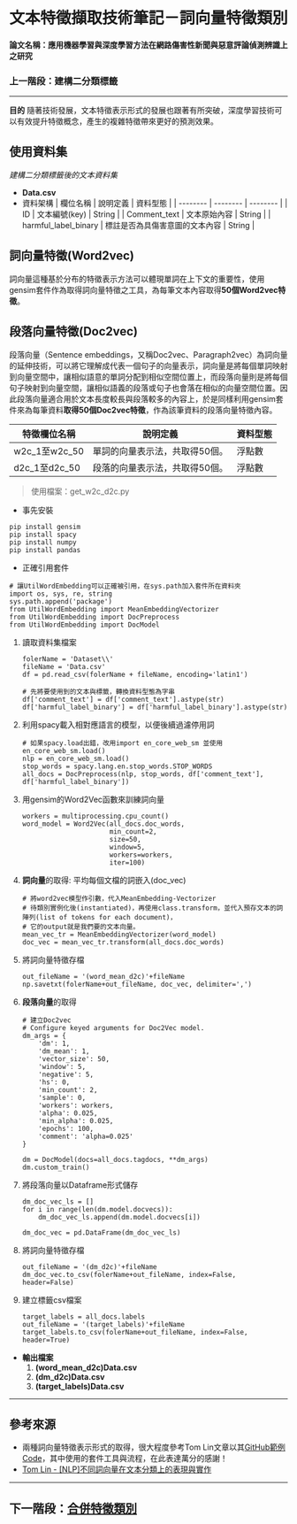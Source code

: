 # 文本特徵擷取技術筆記－詞向量特徵類別
#### 論文名稱：應用機器學習與深度學習方法在網路傷害性新聞與惡意評論偵測辨識上之研究
### 上一階段：建構二分類標籤

---
**目的**
隨著技術發展，文本特徵表示形式的發展也跟著有所突破，深度學習技術可以有效提升特徵概念，產生的複雜特徵帶來更好的預測效果。


## 使用資料集
*建構二分類標籤後的文本資料集*
* **Data.csv**
* 資料架構
    | 欄位名稱 | 說明定義 | 資料型態 |
    | -------- | -------- | -------- |
    | ID               | 文本編號(key)         | String |
    | Comment_text     | 文本原始內容           | String |
    | harmful_label_binary | 標註是否為具傷害意圖的文本內容 | String |

## 詞向量特徵(Word2vec)
詞向量這種基於分布的特徵表示方法可以體現單詞在上下文的重要性，使用gensim套件作為取得詞向量特徵之工具，為每筆文本內容取得**50個Word2vec特徵**。

## 段落向量特徵(Doc2vec)
段落向量（Sentence embeddings，又稱Doc2vec、Paragraph2vec）為詞向量的延伸技術，可以將它理解成代表一個句子的向量表示，詞向量是將每個單詞映射到向量空間中，讓相似語意的單詞分配到相似空間位置上，而段落向量則是將每個句子映射到向量空間，讓相似語義的段落或句子也會落在相似的向量空間位置。因此段落向量適合用於文本長度較長與段落較多的內容上，於是同樣利用gensim套件來為每筆資料**取得50個Doc2vec特徵**，作為該筆資料的段落向量特徵內容。

| 特徵欄位名稱 | 說明定義 | 資料型態 |
| -------- | -------- | -------- |
| w2c_1至w2c_50| 單詞的向量表示法，共取得50個。| 浮點數 | 
| d2c_1至d2c_50| 段落的向量表示法，共取得50個。| 浮點數 | 


> 使用檔案：get_w2c_d2c.py
* 事先安裝
```
pip install gensim
pip install spacy
pip install numpy
pip install pandas
```
* 正確引用套件
```python=
# 讓UtilWordEmbedding可以正確被引用，在sys.path加入套件所在資料夾
import os, sys, re, string
sys.path.append('package')
from UtilWordEmbedding import MeanEmbeddingVectorizer
from UtilWordEmbedding import DocPreprocess
from UtilWordEmbedding import DocModel
```
1. 讀取資料集檔案
    ```python=
    folerName = 'Dataset\\'
    fileName = 'Data.csv'
    df = pd.read_csv(folerName + fileName, encoding='latin1')

    # 先將要使用到的文本與標籤，轉換資料型態為字串
    df['comment_text'] = df['comment_text'].astype(str)
    df['harmful_label_binary'] = df['harmful_label_binary'].astype(str)
    ```
    
3. 利用spacy載入相對應語言的模型，以便後續過濾停用詞
    ```python=
    # 如果spacy.load出錯，改用import en_core_web_sm 並使用en_core_web_sm.load()
    nlp = en_core_web_sm.load()
    stop_words = spacy.lang.en.stop_words.STOP_WORDS
    all_docs = DocPreprocess(nlp, stop_words, df['comment_text'], df['harmful_label_binary'])
    ```
3. 用gensim的Word2Vec函數來訓練詞向量
    ```python=
    workers = multiprocessing.cpu_count()
    word_model = Word2Vec(all_docs.doc_words,
                          min_count=2,
                          size=50,
                          window=5,
                          workers=workers,
                          iter=100)
    ```
5. **詞向量**的取得: 平均每個文檔的詞嵌入(doc_vec)
    ```python=
    # 將word2vec模型作引數，代入MeanEmbedding-Vectorizer
    # 待類別實例化後(instantiated)，再使用class.transform，並代入預存文本的詞陣列(list of tokens for each document)，
    # 它的output就是我們要的文本向量。
    mean_vec_tr = MeanEmbeddingVectorizer(word_model)
    doc_vec = mean_vec_tr.transform(all_docs.doc_words)
    ```
7. 將詞向量特徵存檔
    ```python=
    out_fileName = '(word_mean_d2c)'+fileName
    np.savetxt(folerName+out_fileName, doc_vec, delimiter=',')
    ```
    
9. **段落向量**的取得
    ```python=
    # 建立Doc2vec
    # Configure keyed arguments for Doc2Vec model.
    dm_args = {
        'dm': 1,
        'dm_mean': 1,
        'vector_size': 50,
        'window': 5,
        'negative': 5,
        'hs': 0,
        'min_count': 2,
        'sample': 0,
        'workers': workers,
        'alpha': 0.025,
        'min_alpha': 0.025,
        'epochs': 100,
        'comment': 'alpha=0.025'
    }
    
    dm = DocModel(docs=all_docs.tagdocs, **dm_args)
    dm.custom_train()
    ```
11. 將段落向量以Dataframe形式儲存
    ```python=
    dm_doc_vec_ls = []
    for i in range(len(dm.model.docvecs)):
        dm_doc_vec_ls.append(dm.model.docvecs[i])
        
    dm_doc_vec = pd.DataFrame(dm_doc_vec_ls)
    ```
7. 將詞向量特徵存檔
    ```python=
    out_fileName = '(dm_d2c)'+fileName
    dm_doc_vec.to_csv(folerName+out_fileName, index=False, header=False)
    ```
1. 建立標籤csv檔案
    ```python=
    target_labels = all_docs.labels
    out_fileName = '(target_labels)'+fileName
    target_labels.to_csv(folerName+out_fileName, index=False, header=True)
    ```

* **輸出檔案**
    1. **(word_mean_d2c)Data.csv**
    2. **(dm_d2c)Data.csv**
    3. **(target_labels)Data.csv**
---
## 參考來源
* 兩種詞向量特徵表示形式的取得，很大程度參考Tom Lin文章以其[GitHub範例Code](https://github.com/TomLin/MeetUp)，其中使用的套件工具與流程，在此表達萬分的感謝！
* [Tom Lin - [NLP]不同詞向量在文本分類上的表現與實作](https://medium.com/ai-academy-taiwan/nlp-%E4%B8%8D%E5%90%8C%E8%A9%9E%E5%90%91%E9%87%8F%E5%9C%A8%E6%96%87%E6%9C%AC%E5%88%86%E9%A1%9E%E4%B8%8A%E7%9A%84%E8%A1%A8%E7%8F%BE%E8%88%87%E5%AF%A6%E4%BD%9C-e72a2daecfc)



---

## 下一階段：[合併特徵類別](https://github.com/yizhen1223/NLP_features_extract/blob/main/README_merge_features.md)

